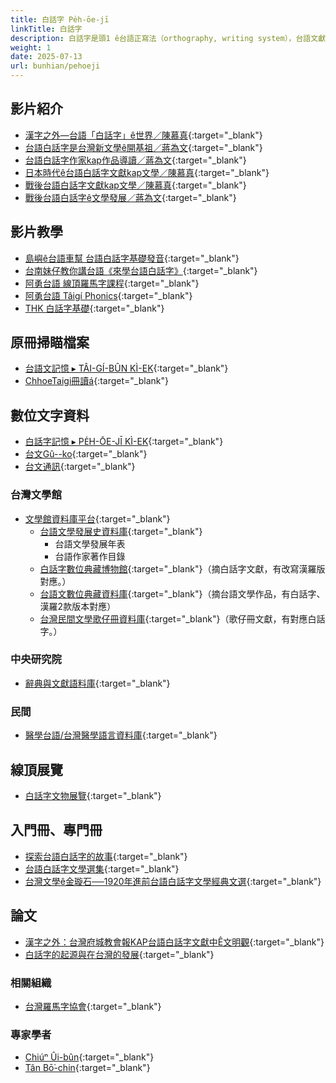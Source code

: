 ```yaml
---
title: 白話字 Pe̍h-ōe-jī
linkTitle: 白話字
description: 白話字是頭1 ê台語正寫法（orthography, writing system），台語文獻數量mā siōng chē（the most）。
weight: 1
date: 2025-07-13
url: bunhian/pehoeji
---
```


## 影片紹介

- [漢字之外—台語「白話字」ê世界／陳慕真](https://www.youtube.com/watch?v=I4rVEGpldfw&list=PLY6hOIPHm4CSptdd0lcjtFxQFfIGevU7a&index=2){:target="_blank"}
- [台語白話字是台灣新文學ê開基祖／蔣為文](https://www.youtube.com/watch?v=90upiYlEOXw&list=PLY6hOIPHm4CT5cv9GbChCt7_ZJLjvwtLq&index=4){:target="_blank"}
- [台語白話字作家kap作品導讀／蔣為文](https://www.youtube.com/watch?v=0Azk46Y5IOY&list=PLY6hOIPHm4CQnTCyRnkiugYY-g50fl7ay&index=2){:target="_blank"}
- [日本時代ê台語白話字文獻kap文學／陳慕真](https://www.youtube.com/watch?v=tst7Sv1u-IY&list=PLY6hOIPHm4CSptdd0lcjtFxQFfIGevU7a&index=2){:target="_blank"}
- [戰後台語白話字文獻kap文學／陳慕真](https://www.youtube.com/watch?v=t32s81A2JOw&list=PLY6hOIPHm4CSptdd0lcjtFxQFfIGevU7a&index=3){:target="_blank"}
- [戰後台語白話字ê文學發展／蔣為文](https://www.youtube.com/watch?v=6O33PTrWobw&list=PLY6hOIPHm4CQnTCyRnkiugYY-g50fl7ay&index=1){:target="_blank"}

## 影片教學

- [島嶼ê台語車幫 台語白話字基礎發音](https://www.youtube.com/playlist?list=PLS1s7edHAnhau1ZYuJCDLCZllzNmMqwds){:target="_blank"}
- [台南妹仔教你講台語《來學台語白話字》](https://www.youtube.com/playlist?list=PLxpdI6PlRbFfEgZlts7p-otEABnoKsb1j){:target="_blank"}
- [阿勇台語 線頂羅馬字課程](https://www.youtube.com/playlist?list=PLTSKFutIq9d3nfUWJ0LyuTfl6TI5EtT4W){:target="_blank"}
- [阿勇台語 Tâigí Phonics](https://www.youtube.com/playlist?list=PLTSKFutIq9d1YCzD8RgIjpGsR9R34-BLt){:target="_blank"}
- [THK 白話字基礎](https://www.youtube.com/playlist?list=PL_G_Ob084WFpe8MtRKj3Aop-i4fvMwlEC){:target="_blank"}

## 原冊掃瞄檔案

- [台語文記憶 ▸ TÂI-GÍ-BÛN KÌ-EK](https://kiek.taigi.info/){:target="_blank"}
- [ChhoeTaigi冊讀á](https://thak.taigi.info){:target="_blank"}

## 數位文字資料

- [白話字記憶 ▸ PE̍H-ŌE-JĪ KÌ-EK](https://kiek.poj.tw/){:target="_blank"}
- [台文Gû--ko](https://guko.taigi.app/){:target="_blank"}
- [台文通訊](https://taibunthongsin.taigi.info/){:target="_blank"}

### 台灣文學館

- [文學館資料庫平台](https://db.nmtl.gov.tw/){:target="_blank"}
  - [台語文學發展史資料庫](https://db.nmtl.gov.tw/site3/index){:target="_blank"}
    - 台語文學發展年表
    - 台語作家著作目錄
  - [白話字數位典藏博物館](https://db.nmtl.gov.tw/site3/home){:target="_blank"}（摘白話字文獻，有改寫漢羅版對應。）
  - [台語文數位典藏資料庫](https://db.nmtl.gov.tw/site3/dindex){:target="_blank"}（摘台語文學作品，有白話字、漢羅2款版本對應）
  - [台灣民間文學歌仔冊資料庫](https://db.nmtl.gov.tw/site4/s5/index){:target="_blank"}（歌仔冊文獻，有對應白話字。）

### 中央研究院

- [辭典與文獻語料庫](https://minhakka2.ling.sinica.edu.tw/){:target="_blank"}

### 民間

- [醫學台語/台灣醫學語言資料庫](http://chuliaukhou.blogspot.com/){:target="_blank"}

## 線頂展覽

- [白話字文物展覽](http://www.de-han.org/pehoeji/exhibits/index.htm){:target="_blank"}

## 入門冊、專門冊

- [探索台語白話字的故事](https://www.nmtl.gov.tw/publicationmore?uid=176&pid=2159){:target="_blank"}
- [台語白話字文學選集](https://www.nmtl.gov.tw/publicationmore?uid=176&pid=1844){:target="_blank"}
- [台灣文學ê金璇石──1920年進前台語白話字文學經典文選](https://www.atsiu.com/product_1638424.html){:target="_blank"}

## 論文

- [漢字之外：台灣府城教會報KAP台語白話字文獻中Ê文明觀](https://www.sanmin.com.tw/Product/index/001472875){:target="_blank"}
- [白話字的起源與在台灣的發展](https://www.ntl.edu.tw/public/ntl/4216/%E9%99%B3%E6%85%95%E7%9C%9F%E5%85%A8%E6%96%87.pdf){:target="_blank"}

### 相關組織

- [台灣羅馬字協會](https://tlh.org.tw/tai/){:target="_blank"}

### 專家學者

- [Chiúⁿ Ûi-bûn](https://www.facebook.com/uibunoffice){:target="_blank"}
- [Tân Bō͘-chin](https://twl.ncku.edu.tw/p/404-1143-236207.php?Lang=zh-tw){:target="_blank"}
